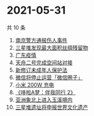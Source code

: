 # 2021-05-31

共 10 条

<!-- BEGIN ZHIHUSEARCH -->
<!-- 最后更新时间 Mon May 31 2021 14:43:43 GMT+0800 (China Standard Time) -->
1. [南京警方通报伤人事件](https://www.zhihu.com/search?q=南京新街口)
1. [三星堆发现最大面积丝绸残留物](https://www.zhihu.com/search?q=三星堆)
1. [广东疫情](https://www.zhihu.com/search?q=广东疫情)
1. [天舟二号完成空间站对接](https://www.zhihu.com/search?q=天舟二号)
1. [新修订未成年人保护法](https://www.zhihu.com/search?q=未成年人保护法)
1. [微信将停止运营「微信圈子」](https://www.zhihu.com/search?q=微信圈子)
1. [小米 200W 充电](https://www.zhihu.com/search?q=小米电池)
1. [《哆啦A梦：伴我同行 2》](https://www.zhihu.com/search?q=哆啦A梦：伴我同行2)
1. [亚洲象北上进入玉溪境内](https://www.zhihu.com/search?q=亚洲象)
1. [三星堆遗址将申报世界文化遗产](https://www.zhihu.com/search?q=三星堆)
<!-- END ZHIHUSEARCH -->
